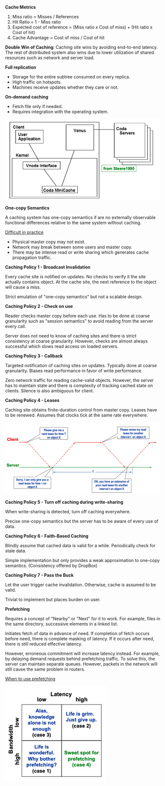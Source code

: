 **Cache Metrics**

1. Miss ratio = Misses / References
2. Hit Ratio = 1 - Miss ratio
3. Expected cost of reference = (Miss ratio x Cost of miss) + (Hit ratio x Cost of hit)
4. Cache Advantage = Cost of miss / Cost of hit

**Double Win of Caching**: Caching site wins by avoiding end-to-end latency. The rest of distributed system also wins due to lower utilization of shared resources such as network and server load.

**Full replication**

- Storage for the entire subtree consumed on every replica.
- High traffic on hotspots.
- Machines receive updates whether they care or not.

**On-demand caching**

- Fetch file only if needed.
- Requires integration with the operating system.

![](images/Pasted%20image%2020230429112607.png)

**One-copy Semantics**

A caching system has one-copy semantics if are no externally observable functional differences relative to the same system without caching.

<u>Difficult in practice</u>

- Physical master copy may not exist.
- Network may break between some users and master copy.
- There may be intense read or write sharing which generates cache propagation traffic.

**Caching Policy 1 - Broadcast Invalidation**

Every cache site is notified on updates. No checks to verify it the site actually contains object. At the cache site, the next reference to the object will cause a miss.

Strict emulation of "one-copy semantics" but not a scalable design.

**Caching Policy 2 - Check on use**

Reader checks master copy before each use. Has to be done at coarse granularity such as "session semantics" to avoid reading from the server every call.

Server does not need to know of caching sites and there is strict consistency at coarse granularity. However, checks are almost always successful which slows read access on loaded servers.

**Caching Policy 3 - Callback**

Targeted notification of caching sites on updates. Typically done at coarse granularity. Biases read performance in favor of write performance.

Zero network traffic for reading cache-valid objects. However, the server has to maintain state and there is complexity of tracking cached state on clients. Silence is also ambiguous for client.

**Caching Policy 4 - Leases**

Caching site obtains finite-duration control from master copy. Leases have to be renewed. Assumes that clocks tick at the same rate everywhere.

![](images/Pasted%20image%2020230429115927.png)

**Caching Policy 5 - Turn off caching during write-sharing**

When write-sharing is detected, turn off caching everywhere.

Precise one-copy semantics but the server has to be aware of every use of data.

**Caching Policy 6 - Faith-Based Caching**

Blindly assume that cached data is valid for a while. Periodically check for stale data.

Simple implementation but only provides a weak approximation to one-copy semantics. (Consistency offered by DropBox)

**Caching Policy 7 - Pass the Buck**

Let the user trigger cache invalidation. Otherwise, cache is assumed to be valid.

Trivial to implement but places burden on user.

**Prefetching**

Requires a concept of "Nearby" or "Next" for it to work. For example, files in the  same directory, successive elements in a linked list.

Initiates fetch of data in advance of need. If completion of fetch occurs before need, there is complete masking of latency. If it occurs after need, there is still reduced effective latency.

However, erroneous commitment will increase latency instead. For example, by delaying demand requests behind prefetching traffic. To solve this, the server can maintain separate queues. However, packets in the network will still cause the same problem in routers.

<u>When to use prefetching</u>

![](images/Pasted%20image%2020230429122250.png)

